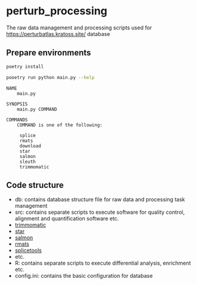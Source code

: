 # perturb_processing

The raw data management and processing scripts used for https://perturbatlas.kratoss.site/ database

## Prepare environments

```bash
poetry install

pooetry run python main.py --help
```


```help
NAME
    main.py

SYNOPSIS
    main.py COMMAND

COMMANDS
    COMMAND is one of the following:

     splice
     rmats
     download
     star
     salmon
     sleuth
     trimmomatic
```


## Code structure

- db: contains database structure file for raw data and processing task management
- src: contains separate scripts to execute software for quality control, alignment and quantification software etc.
 - [trimmomatic](http://www.usadellab.org/cms/index.php?page=trimmomatic)
 - [star](https://github.com/alexdobin/STAR)
 - [salmon](https://github.com/COMBINE-lab/salmon) 
 - [rmats](https://github.com/Xinglab/rmats-turbo)
 - [splicetools](https://github.com/flemingtonlab/SpliceTools)
 - etc.
- R: contains separate scripts to execute differential analysis, enrichment etc.
- config.ini: contains the basic configuration for database